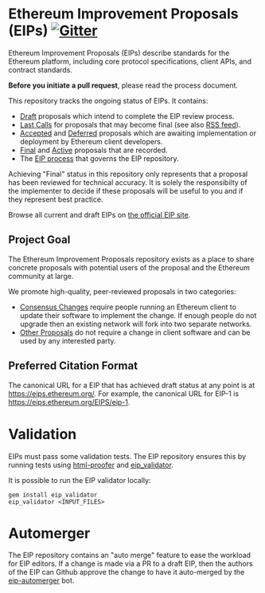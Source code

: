 # Ethereum Improvement Proposals (EIPs) [![Gitter](https://badges.gitter.im/Join%20Chat.svg)](https://gitter.im/ethereum/EIPs?utm_source=badge&utm_medium=badge&utm_campaign=pr-badge)

Ethereum Improvement Proposals (EIPs) describe standards for the Ethereum platform, including core protocol specifications, client APIs, and contract standards.

**Before you initiate a pull request**, please read the process document.

This repository tracks the ongoing status of EIPs. It contains:

- [Draft](https://eips.ethereum.org/all#draft) proposals which intend to complete the EIP review process.
- [Last Calls](https://eips.ethereum.org/all#last-call) for proposals that may become final (see also [RSS feed](https://eips.ethereum.org/last-call.xml)).
- [Accepted](https://eips.ethereum.org/all#accepted) and [Deferred](https://eips.ethereum.org/all#deferred) proposals which are awaiting implementation or deployment by Ethereum client developers.
- [Final](https://eips.ethereum.org/all#final) and [Active](https://eips.ethereum.org/all#active) proposals that are recorded.
- The [EIP process](EIPS/eip-1.md#eip-work-flow) that governs the EIP repository.

Achieving "Final" status in this repository only represents that a proposal has been reviewed for technical accuracy. It is solely the responsibilty of the implementer to decide if these proposals will be useful to you and if they represent best practice.

Browse all current and draft EIPs on [the official EIP site](http://eips.ethereum.org/).

## Project Goal

The Ethereum Improvement Proposals repository exists as a place to share concrete proposals with potential users of the proposal and the Ethereum community at large.

We promote high-quality, peer-reviewed proposals in two categories:

- [Consensus Changes](EIPS/eip-1.md#eip-types) require people running an Ethereum client to update their software to implement the change. If enough people do not upgrade then an existing network will fork into two separate networks.
- [Other Proposals](EIPS/eip-1.md#eip-types) do not require a change in client software and can be used by any interested party.

## Preferred Citation Format

The canonical URL for a EIP that has achieved draft status at any point is at https://eips.ethereum.org/. For example, the canonical URL for EIP-1 is https://eips.ethereum.org/EIPS/eip-1.

# Validation

EIPs must pass some validation tests.  The EIP repository ensures this by running tests using [html-proofer](https://rubygems.org/gems/html-proofer) and [eip_validator](https://rubygems.org/gems/eip_validator).

It is possible to run the EIP validator locally:
```
gem install eip_validator
eip_validator <INPUT_FILES>
```

# Automerger

The EIP repository contains an "auto merge" feature to ease the workload for EIP editors.  If a change is made via a PR to a draft EIP, then the authors of the EIP can Github approve the change to have it auto-merged by the [eip-automerger](https://github.com/eip-automerger/automerger) bot.
